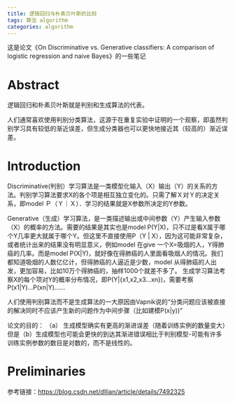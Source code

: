 ```yaml
---
title: 逻辑回归与朴素贝叶斯的比较
tags: 算法 algorithm 
categories: algorithm
---
```


这是论文《On Discriminative vs. Generative classifiers: A comparison of logistic regression and naive Bayes》的一些笔记

# Abstract
逻辑回归和朴素贝叶斯就是判别和生成算法的代表。

人们通常喜欢使用判别分类算法，这源于在重复实验中证明的一个观察，即虽然判别学习具有较低的渐近误差，但生成分类器也可以更快地接近其（较高的）渐近误差。

# Introduction
Discriminative(判别）学习算法是一类模型化输入（X）输出（Y）的关系的方法。判别学习算法要求X的各个项是相互独立变化的。只需了解Ｘ对Ｙ的决定关系，即model Ｐ（Ｙ｜Ｘ）．学习的结果就是X参数所决定的Y参数。

Generative（生成）学习算法，是一类描述输出或中间参数（Y）产生输入参数（X）的概率的方法。需要的结果是其实也是model P(Y|X)，只不过是看X属于哪个Y几率更大就属于哪个Y。但这里不直接使用P（Y | X），因为这可能非常复杂，或者统计出来的结果没有明显意义，例如model 在give 一个X=吸烟的人，Y得肺癌的几率。而是model P(X|Y)，就好像在得肺癌的人里面看吸烟人的情况。我们都知道吸烟的人数亿亿计，但得肺癌的人逼近是少数，model 从得肺癌的人出发，更加容易，比如10万个得肺癌的，抽样1000个就差不多了。 生成学习算法考察X的每个项对Y的概率分布情况，即P(Y|{x1,x2,x3...xn})，需要考察P(x1|Y)...P(xn|Y)......

人们使用判别算法而不是生成算法的一大原因由Vapnik说的“分类问题应该被直接的解决同时不应该产生新的问题作为中间步骤（比如建模P(x|y))”

论文的目的：
（a） 生成模型确实有更高的渐进误差（随着训练实例的数量变大）但是（b）生成模型也可能会更快的到达其渐进错误相比于判别模型-可能有许多训练实例参数的数目是对数的，而不是线性的。

# Preliminaries




参考链接：https://blog.csdn.net/dllian/article/details/7492325

